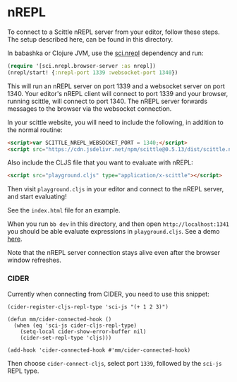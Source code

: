 # nREPL

To connect to a Scittle nREPL server from your editor, follow these steps. The
setup described here, can be found in this directory.

In babashka or Clojure JVM, use the
[sci.nrepl](https://github.com/babashka/sci.nrepl) dependency and run:

``` clojure
(require '[sci.nrepl.browser-server :as nrepl])
(nrepl/start! {:nrepl-port 1339 :websocket-port 1340})
```

This will run an nREPL server on port 1339 and a websocket server on port 1340.
Your editor's nREPL client will connect to port 1339 and your browser, running
scittle, will connect to port 1340. The nREPL server forwards messages to the
browser via the websocket connection.

In your scittle website, you will need to include the following, in addition to
the normal routine:

``` html
<script>var SCITTLE_NREPL_WEBSOCKET_PORT = 1340;</script>
<script src="https://cdn.jsdelivr.net/npm/scittle@0.5.13/dist/scittle.nrepl.js" type="application/javascript"></script>
```

Also include the CLJS file that you want to evaluate with nREPL:

``` html
<script src="playground.cljs" type="application/x-scittle"></script>
```

Then visit `playground.cljs` in your editor and connect to the nREPL server,
and start evaluating!

See the `index.html` file for an example.

When you run `bb dev` in this directory, and then open `http://localhost:1341`
you should be able evaluate expressions in `playground.cljs`. See a demo
[here](https://twitter.com/borkdude/status/1526285565343281159).

Note that the nREPL server connection stays alive even after the browser window
refreshes.

### CIDER

Currently when connecting from CIDER, you need to use this snippet:

``` elisp
(cider-register-cljs-repl-type 'sci-js "(+ 1 2 3)")

(defun mm/cider-connected-hook ()
  (when (eq 'sci-js cider-cljs-repl-type)
    (setq-local cider-show-error-buffer nil)
    (cider-set-repl-type 'cljs)))

(add-hook 'cider-connected-hook #'mm/cider-connected-hook)
```

Then choose `cider-connect-cljs`, select port `1339`, followed by the `sci-js`
REPL type.
